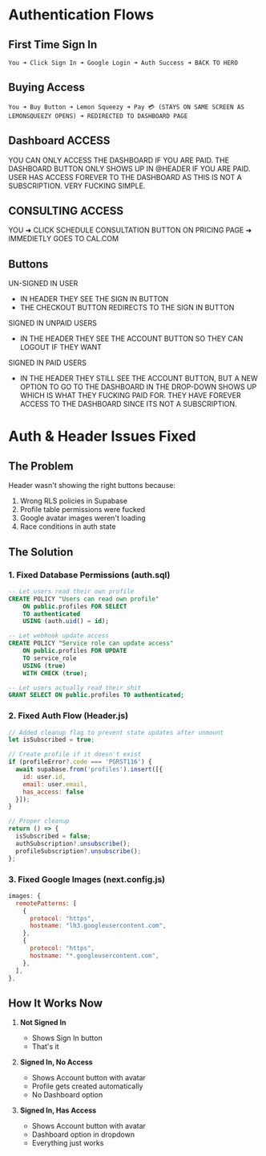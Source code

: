 # Authentication Flows

## First Time Sign In
```mermaid
You ➜ Click Sign In ➜ Google Login ➜ Auth Success ➜ BACK TO HERO
```

## Buying Access
```mermaid
You ➜ Buy Button ➜ Lemon Squeezy ➜ Pay 💳 (STAYS ON SAME SCREEN AS LEMONSQUEEZY OPENS) ➜ REDIRECTED TO DASHBOARD PAGE
```

## Dashboard ACCESS
YOU CAN ONLY ACCESS THE DASHBOARD IF YOU ARE PAID. THE DASHBOARD BUTTON ONLY SHOWS UP IN @HEADER IF YOU ARE PAID. USER HAS ACCESS FOREVER TO THE DASHBOARD AS THIS IS NOT A SUBSCRIPTION. VERY FUCKING SIMPLE.


## CONSULTING ACCESS
YOU ➜ CLICK SCHEDULE CONSULTATION BUTTON ON PRICING PAGE ➜ IMMEDIETLY GOES TO CAL.COM


## Buttons

UN-SIGNED IN USER 
- IN HEADER THEY SEE THE SIGN IN BUTTON
- THE CHECKOUT BUTTON REDIRECTS TO THE SIGN IN BUTTON

SIGNED IN UNPAID USERS
- IN THE HEADER THEY SEE THE ACCOUNT BUTTON SO THEY CAN LOGOUT IF THEY WANT

SIGNED IN PAID USERS
- IN THE HEADER THEY STILL SEE THE ACCOUNT BUTTON, BUT A NEW OPTION TO GO TO THE DASHBOARD IN THE DROP-DOWN SHOWS UP WHICH IS WHAT THEY FUCKING PAID FOR. THEY HAVE FOREVER ACCESS TO THE DASHBOARD SINCE ITS NOT A SUBSCRIPTION.

# Auth & Header Issues Fixed

## The Problem
Header wasn't showing the right buttons because:
1. Wrong RLS policies in Supabase
2. Profile table permissions were fucked
3. Google avatar images weren't loading
4. Race conditions in auth state

## The Solution

### 1. Fixed Database Permissions (auth.sql)
```sql
-- Let users read their own profile
CREATE POLICY "Users can read own profile"
    ON public.profiles FOR SELECT
    TO authenticated
    USING (auth.uid() = id);

-- Let webhook update access
CREATE POLICY "Service role can update access"
    ON public.profiles FOR UPDATE
    TO service_role
    USING (true)
    WITH CHECK (true);

-- Let users actually read their shit
GRANT SELECT ON public.profiles TO authenticated;
```

### 2. Fixed Auth Flow (Header.js)
```javascript
// Added cleanup flag to prevent state updates after unmount
let isSubscribed = true;

// Create profile if it doesn't exist
if (profileError?.code === 'PGRST116') {
  await supabase.from('profiles').insert([{ 
    id: user.id, 
    email: user.email, 
    has_access: false 
  }]);
}

// Proper cleanup
return () => {
  isSubscribed = false;
  authSubscription?.unsubscribe();
  profileSubscription?.unsubscribe();
};
```

### 3. Fixed Google Images (next.config.js)
```javascript
images: {
  remotePatterns: [
    {
      protocol: "https",
      hostname: "lh3.googleusercontent.com",
    },
    {
      protocol: "https",
      hostname: "*.googleusercontent.com",
    },
  ],
},
```

## How It Works Now

1. **Not Signed In**
   - Shows Sign In button
   - That's it

2. **Signed In, No Access**
   - Shows Account button with avatar
   - Profile gets created automatically
   - No Dashboard option

3. **Signed In, Has Access**
   - Shows Account button with avatar
   - Dashboard option in dropdown
   - Everything just works

